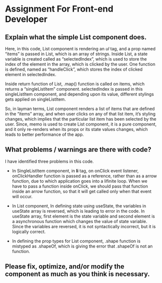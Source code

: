 # Assignment For Front-end Developer

## Explain what the simple List component does.

Here, in this code, List component is rendering an _ul_ tag, and a prop named “items” is passed in List, which is an array of strings. Inside List, a state variable is created called as “selectedIndex”, which is used to store the index of the element in the array, which is clicked by the user. One function is defined, named as “handleClick”, which stores the index of clicked element in selectedIndex.

Inside return function of List, .map() function is called on items, which returns a “singleListItem” component. selectedIndex is passed in this singleListItem component, and depending upon its value, different stylings gets applied on singleListItem. 

So, in layman terms, List component renders a list of items that are defined in the “items” array, and when user clicks on any of that list item, it’s styling changes, which implies that the particular list item has been selected by the user. Since, memo is used to create List component, it is a pure component, and it only 
re-renders when its props or its state values changes, which leads to better performance of the app.

## What problems / warnings are there with code?

I have identified three problems in this code. 

* In SingleListItem component, in __li__ tag, on onClick event listener, onClickHandler function is passed as a reference, rather than as a arrow function, due to which application goes into a lifinite loop. When we have to pass a function inside onClick, we should pass that function inside an arrow function, so that it will get called only when that event will occur.

* In List component, In defining state using useState, the variables in useState array is reversed, which is leading to error in the code. In useState array, first element is the state variable and second element is a asynchronous function which changes the value of state variable. Since the variables are reversed, it is not syntactically incorrect, but it is logically correct.

* In defining the prop types for List component, .shape function is mistyped as .shapeOf, which is giving the error that .shapeOf is not an function. 
   
## Please fix, optimize, and/or modify the component as much as you think is necessary.


